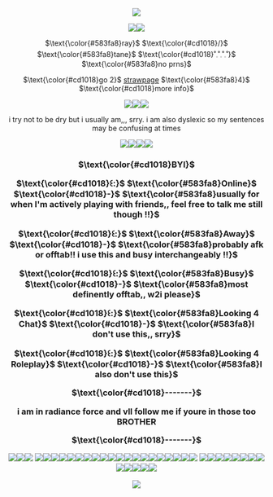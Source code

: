 <div align="center">
 
![](https://wilardo.crd.co/assets/images/gallery05/102ed98d.gif?v=a9ab673e)

![](https://wilardo.crd.co/assets/images/gallery09/eb047186.gif?v=a9ab673e)![](https://graphic.neocities.org/tumblr_pmq37cFIPi1w2luk0_250.gif)

$\text{\color{#583fa8}ray}$ $\text{\color{#cd1018}/}$ $\text{\color{#583fa8}tane}$ $\text{\color{#cd1018}˚𓈒˚𓈒˚𓈒˚}$ $\text{\color{#583fa8}no prns}$

$\text{\color{#cd1018}go 2}$ [strawpage](https://tanesobs.straw.page/) $\text{\color{#583fa8}4}$ $\text{\color{#cd1018}more info}$

![](https://64.media.tumblr.com/00e721d39565593f147cd30b21da404d/b86f94419b585632-58/s100x200/ec3a6caa3b679cc8df5f73be5816252db8177a64.gifv)![](https://64.media.tumblr.com/806589723d755b0adc27e49e8060cd66/4ef5ceb39c52eee6-81/s100x200/f72410f495b959b25d314fa5eda8afd4d6453730.gifv)![](https://64.media.tumblr.com/dab34ad0998076c478627331a91fc423/79d8b316934d24c3-0e/s250x400/ff86700882891f4f613ad1e429913f28c3ffb1fe.pnj)

i try not to be dry but i usually am,,, srry. i am also dyslexic so my sentences may be confusing at times

![](https://files.catbox.moe/g9cnkz.gif)![](https://64.media.tumblr.com/c2014b3a544cb59c9987673e6ffa8381/643588473abebf49-12/s100x200/cc2b093d1eb9684d6200c0073e37f21cfec2f19b.gifv)![](https://64.media.tumblr.com/307983a60c07c0b7a2b48c7c680ba2ce/4de4e35e91c946b6-64/s75x75_c1/718193dbceb8dde4d3c296e0156b0d59bfc30865.gifv)![](https://64.media.tumblr.com/dafbe5405f0fb7b859325fd621e52f47/ced80b15706aa269-25/s75x75_c1/5c12c1ce217575d5cb562f131b02b1931b4ccdf5.gifv)

<h3>$\text{\color{#cd1018}BYI}$

$\text{\color{#cd1018}꒰:}$ $\text{\color{#583fa8}Online}$ $\text{\color{#cd1018}-}$ $\text{\color{#583fa8}usually for when I'm actively playing with friends,, feel free to talk me still though !!}$

$\text{\color{#cd1018}꒰:}$ $\text{\color{#583fa8}Away}$ $\text{\color{#cd1018}-}$ $\text{\color{#583fa8}probably afk or offtab!! i use this and busy interchangeably !!}$

$\text{\color{#cd1018}꒰:}$ $\text{\color{#583fa8}Busy}$ $\text{\color{#cd1018}-}$ $\text{\color{#583fa8}most definently offtab,, w2i please}$

$\text{\color{#cd1018}꒰:}$ $\text{\color{#583fa8}Looking 4 Chat}$ $\text{\color{#cd1018}-}$ $\text{\color{#583fa8}I don't use this,, srry}$

$\text{\color{#cd1018}꒰:}$ $\text{\color{#583fa8}Looking 4 Roleplay}$ $\text{\color{#cd1018}-}$ $\text{\color{#583fa8}I also don't use this}$

$\text{\color{#cd1018}-------}$

i am in radiance force and vll follow me if youre in those too BROTHER

$\text{\color{#cd1018}-------}$

![](https://64.media.tumblr.com/7f0f29206a6ec17c7670a69cd40b0478/91bb6b623c07e82c-11/s100x200/9357f1a3622904efa208fede3030fcb00a552b70.gifv)![](https://64.media.tumblr.com/8eefa88953b55f47124d039097b44aa6/0a844093c4702aee-c0/s100x200/33a28a8c74e3060519acf53a0cdb67ce16fe408b.gifv)![](https://64.media.tumblr.com/a2e781d97fac40f1c02bc0bf5eadf04a/0a844093c4702aee-c1/s100x200/d02e796092fde4aa939e8ba7f83b2b7c8ec88aaf.gifv)
![](https://64.media.tumblr.com/d6fb9b4f2da65679ebc8fe4d1d99381f/f07ec2248f381375-19/s100x200/925031df32169f8263cd606794a2d039591bb410.gifv)![](https://64.media.tumblr.com/8ea6a8c9397e2997fe35802661320be4/23e83896a48037ad-a3/s100x200/f7833a39be9d12864053a1bd8864dce0aae06bc6.jpg)![](https://64.media.tumblr.com/03cac4c4f9240a24947811bab0f235d0/2adcf2b90ab0737f-4c/s100x200/cc4dbf2b6d855ebfd26eead5311b727011c746e0.gifv)![](https://64.media.tumblr.com/39318bd95c00a1a6bef11a2884f95f01/a58857c341b78289-47/s100x200/300113a2f9ef7f79156dfc57249f28d638210931.gifv)![](https://64.media.tumblr.com/da5b0b0d18c21a7ffc57e49ee339412e/f876a992e9b16b9b-18/s100x200/01b1c88fedb7d5018aa46cf7e1ea7556004059ec.gifv)![](https://64.media.tumblr.com/fdac7e16f2cdd2832a000e1950ccf868/0f36c02fcf827d35-2e/s100x200/12a90bd40b335a25361e48c903bc34f2c5b61c04.gifv)![](https://64.media.tumblr.com/af6d000ad66719846a6606c514f81535/04bd1670dcb23b8a-24/s100x200/146622b5c9d90f199a884179379ea20ab6490593.gifv)![](https://64.media.tumblr.com/37340b43ebeb03f7810b9e519847fbfd/33ec4104a23db0d4-a6/s250x400/3fd130c860ecb6c41bff64427a3092b3fb8ce7e7.webp)![](https://64.media.tumblr.com/a35ec30638a6c953efcff6cc98867312/33ec4104a23db0d4-b5/s100x200/44141a4ea75a7ce7a04ced9d95c6baf170438934.gifv)![](https://64.media.tumblr.com/a32b7e6309af4f8c34c6f9379377eb8e/164fef06ca1e114b-5f/s100x200/3434aec7544e4df139066fc93d01259d412f0045.gifv)![](https://64.media.tumblr.com/bfaff8946f9f639ded273e3d0c6f2caa/64fd72d872061a87-30/s250x400/d05d0c1e3e2b774e2cb4abb69507bcd2369bf18d.gifv)![](https://64.media.tumblr.com/e46000f5497361f3410109ac2fdb0c86/f902fe30877235e8-16/s100x200/1125f6390595dde485306349bd95ae99402c5ef1.gifv)![](https://64.media.tumblr.com/003748ee989ec6c9b4a4ad6f9569e93c/f902fe30877235e8-85/s100x200/947fb59fd0aa1eeeb0230980be0fee688b7498f8.gifv)![](https://64.media.tumblr.com/252532f3162414b9e1cb1e90ef9128b1/a275af98f60f2295-ff/s250x400/15b1dbd1ba3bc669cc7a0bfaba8470626c0b9c93.gifv)![](https://64.media.tumblr.com/614ac0a47b50a4dd1042f1cf71d6d32e/f4d186d4210bac24-b1/s100x200/1dace9023c3ad3fea3e5f03eeafa383dda227b4f.gifv)![](https://64.media.tumblr.com/b6e102077291b7ca1ad7213ecdbc2192/d8e718320e888f62-54/s250x400/70368a2fda320bb4fc0476c19765ec4606cbe9f1.pnj)![](https://64.media.tumblr.com/aded84ad3f7f918f1065d81fbbde1e52/6c02469fe7b36bc5-3e/s100x200/c056b2fdba884c45007918178f5a0044541b52e1.gifv)![](https://64.media.tumblr.com/02d7a77949821e07b621e9802a200e46/090d4fdcf0be8032-d4/s100x200/7eb86c547a4ee0019eaea44f0917d335cef4235a.gifv)![](https://64.media.tumblr.com/0e73a95008515281e59a021e2b032b76/6c02469fe7b36bc5-b9/s100x200/c49a188c7e5e45848618af40f198991a97b98711.gifv)![](https://files.catbox.moe/9nuf6v.jpg)
![](https://64.media.tumblr.com/2b4ca5805de53f643f6561de1ee74996/392e421b024fad25-31/s100x200/5d8faa09343b63f72fea91b2b61923fd5dc480bf.gifv)![](https://file.garden/ZuZ2lbGXMH8X3xdK/ezgif.com-resize.png)![](https://64.media.tumblr.com/06396a3aba935b88c72d980d6018778d/a9a7655732edd5c6-2e/s100x200/cdeaecf8e6a63048c15632a50a11a6ee04c33d88.gifv)![](https://64.media.tumblr.com/c00317ac54f8015184d21787c8b7010e/bad77b30b3ba189f-17/s100x200/1a36548941f866f7550e7c14f5e5d5904925df6d.gifv)![](https://64.media.tumblr.com/2268c6bfbae2710f3acdebfc3519b45c/26dfb3a33567794c-2f/s100x200/a11db4ee167eabebae889986f339accecfe1bd12.gifv)![](https://64.media.tumblr.com/7a318bde1ff6249ca34e021c415844b2/33a74576316e8805-73/s100x200/95182041b0fbb868109e6ca217615a838722a6f9.gifv)![](https://64.media.tumblr.com/9bac15ab7d33314f3b737584a8cd755a/d079a0eca9d11bc3-0d/s250x400/35b70ae785b4167d4de127137716debb4b4dffa9.gifv)![](https://private-user-images.githubusercontent.com/185000921/380195013-930c864f-c2b4-46aa-b21d-f8e06fc1242a.gif?jwt=eyJhbGciOiJIUzI1NiIsInR5cCI6IkpXVCJ9.eyJpc3MiOiJnaXRodWIuY29tIiwiYXVkIjoicmF3LmdpdGh1YnVzZXJjb250ZW50LmNvbSIsImtleSI6ImtleTUiLCJleHAiOjE3MzEyNjk0MDUsIm5iZiI6MTczMTI2OTEwNSwicGF0aCI6Ii8xODUwMDA5MjEvMzgwMTk1MDEzLTkzMGM4NjRmLWMyYjQtNDZhYS1iMjFkLWY4ZTA2ZmMxMjQyYS5naWY_WC1BbXotQWxnb3JpdGhtPUFXUzQtSE1BQy1TSEEyNTYmWC1BbXotQ3JlZGVudGlhbD1BS0lBVkNPRFlMU0E1M1BRSzRaQSUyRjIwMjQxMTEwJTJGdXMtZWFzdC0xJTJGczMlMkZhd3M0X3JlcXVlc3QmWC1BbXotRGF0ZT0yMDI0MTExMFQyMDA1MDVaJlgtQW16LUV4cGlyZXM9MzAwJlgtQW16LVNpZ25hdHVyZT00ZWNjZTIxNWU1YzEwZGFmODk3ZDgzODRhMTIwYmRkMzJmM2Y4YzRjZWQwZDliZjY2N2QzZGYzZGI1Y2Y2YTliJlgtQW16LVNpZ25lZEhlYWRlcnM9aG9zdCJ9.Xr8CW6jdEk_-vPGST1oDEivHbjwiQJKMj-xZiPtFjSc)![](https://64.media.tumblr.com/dd62fa8000e9dd9e009d12523acd1fa7/f06d09507e506cb1-f3/s100x200/c2099e017e1fdb54bff729d34aa3b917577f11cf.gifv)![](https://64.media.tumblr.com/02d4e3136c0a370f47f1e68d889774c7/f19ac661b7c40558-1b/s100x200/7ecfd62e7a6401997bdb311f12b6077b0e511cd8.gifv)![](https://64.media.tumblr.com/6851b1aa57f6922628d74adc861f63da/ab6aea802fa22535-8e/s100x200/64f3dce861028df2d8a26f820a3fb3c40e69b9d3.pnj)![](https://64.media.tumblr.com/5b083d89f8fe076c2bfcb895ed8b08f3/d11f7fceaf151438-4b/s100x200/ab0a237c4b73bed20661b97d7f6c9acb3ae934ed.gifv)![](https://64.media.tumblr.com/68bb9e71ec030bfeb579002c6761aa36/7f4161b56a7de3d3-cf/s100x200/9eb3ecd5761e94bee268642b7f5d26d764163d65.gifv)

![](https://wilardo.crd.co/assets/images/gallery05/102ed98d.gif?v=a9ab673e)

